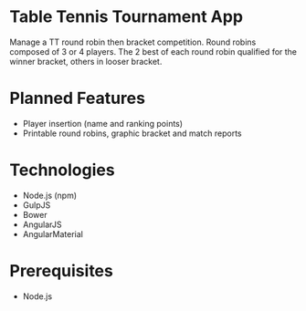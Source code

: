 # Table Tennis Tournament App

Manage a TT round robin then bracket competition.
Round robins composed of 3 or 4 players. The 2 best of each round robin qualified for the winner bracket, others in looser bracket.

# Planned Features
* Player insertion (name and ranking points)
* Printable round robins, graphic bracket and match reports

# Technologies
* Node.js (npm)
* GulpJS
* Bower
* AngularJS
* AngularMaterial

# Prerequisites
* Node.js
